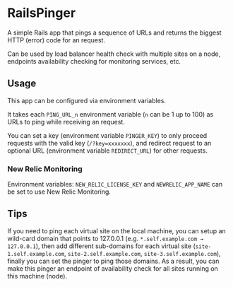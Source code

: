 # RailsPinger

A simple Rails app that pings a sequence of URLs and returns the biggest HTTP (error) code for an request.

Can be used by load balancer health check with multiple sites on a node, endpoints availability checking for monitoring services, etc.

## Usage

This app can be configured via environment variables.

It takes each `PING_URL_n` environment variable (`n` can be 1 up to 100) as URLs to ping while receiving an request.

You can set a key (environment variable `PINGER_KEY`) to only proceed requests with the valid key (`/?key=xxxxxxx`), and redirect request to an optional URL (environment variable `REDIRECT_URL`) for other requests.

### New Relic Monitoring

Environment variables: `NEW_RELIC_LICENSE_KEY` and `NEWRELIC_APP_NAME` can be set to use New Relic Monitoring.

## Tips

If you need to ping each virtual site on the local machine, you can setup an wild-card domain that points to 127.0.0.1 (e.g. `*.self.example.com → 127.0.0.1`), then add different sub-domains for each virtual site (`site-1.self.example.com`, `site-2.self.example.com`, `site-3.self.example.com`), finally you can set the pinger to ping those domains. As a result, you can make this pinger an endpoint of availability check for all sites running on this machine (node).
